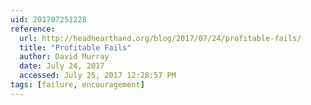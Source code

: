 ```yaml
---
uid: 201707251228
reference:
  url: http://headhearthand.org/blog/2017/07/24/profitable-fails/
  title: "Profitable Fails"
  author: David Murray
  date: July 24, 2017
  accessed: July 25, 2017 12:28:57 PM
tags: [failure, encouragement]
---
```

